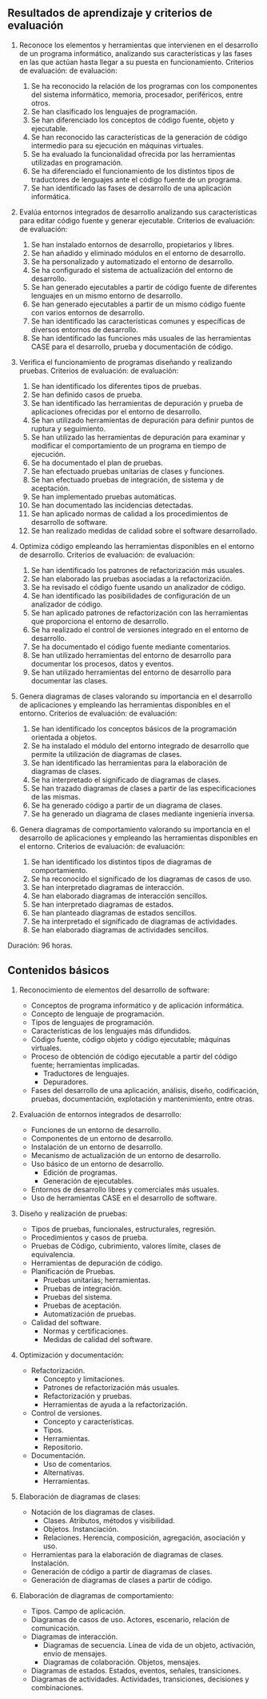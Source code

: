 ## Resultados de aprendizaje y criterios de evaluación

1. Reconoce los elementos y herramientas que intervienen en el desarrollo de un programa informático, analizando sus características y las fases en las que actúan hasta llegar a su puesta en funcionamiento. Criterios de evaluación: de evaluación:
    1. Se ha reconocido la relación de los programas con los componentes del sistema informático, memoria, procesador, periféricos, entre otros.
    2. Se han clasificado los lenguajes de programación.
    3. Se han diferenciado los conceptos de código fuente, objeto y ejecutable.
    4. Se han reconocido las características de la generación de código intermedio para su ejecución en máquinas virtuales.
    5. Se ha evaluado la funcionalidad ofrecida por las herramientas utilizadas en programación.
    6. Se ha diferenciado el funcionamiento de los distintos tipos de traductores de lenguajes ante el código fuente de un programa.
    7. Se han identificado las fases de desarrollo de una aplicación informática.

2. Evalúa entornos integrados de desarrollo analizando sus características para editar código fuente y generar ejecutable. Criterios de evaluación: de evaluación:
    1. Se han instalado entornos de desarrollo, propietarios y libres.
    2. Se han añadido y eliminado módulos en el entorno de desarrollo.
    3. Se ha personalizado y automatizado el entorno de desarrollo.
    4. Se ha configurado el sistema de actualización del entorno de desarrollo.
    5. Se han generado ejecutables a partir de código fuente de diferentes lenguajes en un mismo entorno de desarrollo.
    6. Se han generado ejecutables a partir de un mismo código fuente con varios entornos de desarrollo.
    7. Se han identificado las características comunes y específicas de diversos entornos de desarrollo.
    8. Se han identificado las funciones más usuales de las herramientas CASE para el desarrollo, prueba y documentación de código.

3. Verifica el funcionamiento de programas diseñando y realizando pruebas. Criterios de evaluación: de evaluación:
    1. Se han identificado los diferentes tipos de pruebas.
    2. Se han definido casos de prueba.
    3. Se han identificado las herramientas de depuración y prueba de aplicaciones ofrecidas por el entorno de desarrollo.
    4. Se han utilizado herramientas de depuración para definir puntos de ruptura y seguimiento.
    5. Se han utilizado las herramientas de depuración para examinar y modificar el comportamiento de un programa en tiempo de ejecución.
    6. Se ha documentado el plan de pruebas.
    7. Se han efectuado pruebas unitarias de clases y funciones.
    8. Se han efectuado pruebas de integración, de sistema y de aceptación.
    9. Se han implementado pruebas automáticas.
    10. Se han documentado las incidencias detectadas.
    11. Se han aplicado normas de calidad a los procedimientos de desarrollo de software.
    12. Se han realizado medidas de calidad sobre el software desarrollado.

4. Optimiza código empleando las herramientas disponibles en el entorno de desarrollo. Criterios de evaluación: de evaluación:
    1. Se han identificado los patrones de refactorización más usuales.
    2. Se han elaborado las pruebas asociadas a la refactorización.
    3. Se ha revisado el código fuente usando un analizador de código.
    4. Se han identificado las posibilidades de configuración de un analizador de código.
    5. Se han aplicado patrones de refactorización con las herramientas que proporciona el entorno de desarrollo.
    6. Se ha realizado el control de versiones integrado en el entorno de desarrollo.
    7. Se ha documentado el código fuente mediante comentarios.
    8. Se han utilizado herramientas del entorno de desarrollo para documentar los procesos, datos y eventos.
    9. Se han utilizado herramientas del entorno de desarrollo para documentar las clases.

5. Genera diagramas de clases valorando su importancia en el desarrollo de aplicaciones y empleando las herramientas disponibles en el entorno. Criterios de evaluación: de evaluación:
    1. Se han identificado los conceptos básicos de la programación orientada a objetos.
    2. Se ha instalado el módulo del entorno integrado de desarrollo que permite la utilización de diagramas de clases.
    3. Se han identificado las herramientas para la elaboración de diagramas de clases.
    4. Se ha interpretado el significado de diagramas de clases.
    5. Se han trazado diagramas de clases a partir de las especificaciones de las mismas.
    6. Se ha generado código a partir de un diagrama de clases.
    7. Se ha generado un diagrama de clases mediante ingeniería inversa.

6. Genera diagramas de comportamiento valorando su importancia en el desarrollo de aplicaciones y empleando las herramientas disponibles en el entorno. Criterios de evaluación: de evaluación:
    1. Se han identificado los distintos tipos de diagramas de comportamiento.
    2. Se ha reconocido el significado de los diagramas de casos de uso.
    3. Se han interpretado diagramas de interacción.
    4. Se han elaborado diagramas de interacción sencillos.
    5. Se han interpretado diagramas de estados.
    6. Se han planteado diagramas de estados sencillos.
    7. Se ha interpretado el significado de diagramas de actividades.
    8. Se han elaborado diagramas de actividades sencillos.

Duración: 96 horas.

## Contenidos básicos

1. Reconocimiento de elementos del desarrollo de software:
    - Conceptos de programa informático y de aplicación informática.
    - Concepto de lenguaje de programación.
    - Tipos de lenguajes de programación.
    - Características de los lenguajes más difundidos.
    - Código fuente, código objeto y código ejecutable; máquinas virtuales.
    - Proceso de obtención de código ejecutable a partir del código fuente; herramientas implicadas.
        - Traductores de lenguajes.
        - Depuradores.
    - Fases del desarrollo de una aplicación, análisis, diseño, codificación, pruebas, documentación, explotación y mantenimiento, entre otras.

2. Evaluación de entornos integrados de desarrollo:
    - Funciones de un entorno de desarrollo.
    - Componentes de un entorno de desarrollo.
    - Instalación de un entorno de desarrollo.
    - Mecanismo de actualización de un entorno de desarrollo.
    - Uso básico de un entorno de desarrollo.
        - Edición de programas.
        - Generación de ejecutables.
    - Entornos de desarrollo libres y comerciales más usuales.
    - Uso de herramientas CASE en el desarrollo de software.

3. Diseño y realización de pruebas:
    - Tipos de pruebas, funcionales, estructurales, regresión.
    - Procedimientos y casos de prueba.
    - Pruebas de Código, cubrimiento, valores límite, clases de equivalencia.
    - Herramientas de depuración de código.
    - Planificación de Pruebas.
        - Pruebas unitarias; herramientas.
        - Pruebas de integración.
        - Pruebas del sistema.
        - Pruebas de aceptación.
        - Automatización de pruebas.
    - Calidad del software.
        - Normas y certificaciones.
        - Medidas de calidad del software.

4. Optimización y documentación:
    - Refactorización.
        - Concepto y limitaciones.
        - Patrones de refactorización más usuales.
        - Refactorización y pruebas.
        - Herramientas de ayuda a la refactorización.
    - Control de versiones.
        - Concepto y características.
        - Tipos.
        - Herramientas.
        - Repositorio.
    - Documentación.
        - Uso de comentarios.
        - Alternativas.
        - Herramientas.

5. Elaboración de diagramas de clases:
    - Notación de los diagramas de clases.
        - Clases. Atributos, métodos y visibilidad.
        - Objetos. Instanciación.
        - Relaciones. Herencia, composición, agregación, asociación y uso.
    - Herramientas para la elaboración de diagramas de clases. Instalación.
    - Generación de código a partir de diagramas de clases.
    - Generación de diagramas de clases a partir de código.

6. Elaboración de diagramas de comportamiento:
    - Tipos. Campo de aplicación.
    - Diagramas de casos de uso. Actores, escenario, relación de comunicación.
    - Diagramas de interacción.
        - Diagramas de secuencia. Línea de vida de un objeto, activación, envío de mensajes.
        - Diagramas de colaboración. Objetos, mensajes.
    - Diagramas de estados. Estados, eventos, señales, transiciones.
    - Diagramas de actividades. Actividades, transiciones, decisiones y combinaciones.